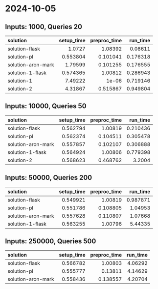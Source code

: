 # 2024-10-05

## Inputs: 1000, Queries 20

| solution           |   setup_time |   preproc_time |   run_time |
|:-------------------|-------------:|---------------:|-----------:|
| solution-flask     |     1.0727   |       1.08392  |   0.08611  |
| solution-pl        |     0.553804 |       0.101041 |   0.176318 |
| solution-aron-mark |     1.79599  |       0.101255 |   0.176555 |
| solution-1-flask   |     0.574365 |       1.00812  |   0.286943 |
| solution-1         |     7.49222  |       1e-06    |   0.719146 |
| solution-2         |     4.31867  |       0.515867 |   0.949804 |

## Inputs: 10000, Queries 50

| solution           |   setup_time |   preproc_time |   run_time |
|:-------------------|-------------:|---------------:|-----------:|
| solution-flask     |     0.562794 |       1.00819  |   0.210436 |
| solution-pl        |     0.562374 |       0.104511 |   0.305478 |
| solution-aron-mark |     0.557857 |       0.102107 |   0.306888 |
| solution-1-flask   |     0.564924 |       1.00806  |   0.779398 |
| solution-2         |     0.568623 |       0.468762 |   3.2004   |

## Inputs: 50000, Queries 200

| solution           |   setup_time |   preproc_time |   run_time |
|:-------------------|-------------:|---------------:|-----------:|
| solution-flask     |     0.549921 |       1.00819  |   0.987871 |
| solution-pl        |     0.551786 |       0.108805 |   1.04953  |
| solution-aron-mark |     0.557628 |       0.110807 |   1.07668  |
| solution-1-flask   |     0.563255 |       1.00796  |   5.44335  |

## Inputs: 250000, Queries 500

| solution           |   setup_time |   preproc_time |   run_time |
|:-------------------|-------------:|---------------:|-----------:|
| solution-flask     |     0.566782 |       1.00803  |    4.06292 |
| solution-pl        |     0.555777 |       0.13811  |    4.14629 |
| solution-aron-mark |     0.558436 |       0.138557 |    4.20704 |